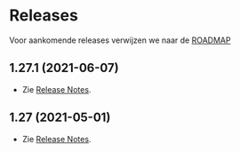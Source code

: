 # Releases

Voor aankomende releases verwijzen we naar de [ROADMAP](ROADMAP.md)

## 1.27.1 (2021-06-07)

- Zie [Release Notes](1.27.1/ReleaseNotes.md).

## 1.27 (2021-05-01)

- Zie [Release Notes](1.27/ReleaseNotes.md).
